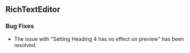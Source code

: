 ##  RichTextEditor

###    Bug Fixes

- The issue with "Setting Heading 4 has no effect on preview" has been resolved.
